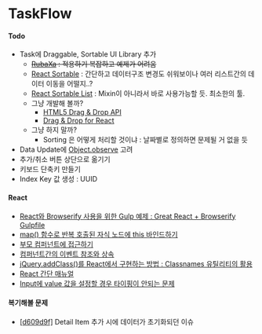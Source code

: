 # TaskFlow

#### Todo

* Task에 Draggable, Sortable UI Library 추가
    * ~~[RubaXa](https://github.com/RubaXa/Sortable) : 적용하기 복잡하고 예제가 어려움~~
    * [React Sortable](http://webcloud.se/react-sortable/) : 간단하고 데이터구조 변경도 쉬워보이나 여러 리스트간의 데이터 이동을 어떨지..?
    * [React Sortable List](https://github.com/StevenIseki/react-sortable-list) : Mixin이 아니라서 바로 사용가능할 듯. 최소한의 툴.
    * 그냥 개발해 볼까?
        * [HTML5 Drag & Drop API](http://www.w3schools.com/html/html5_draganddrop.asp)
        * [Drag & Drop for React](http://gaearon.github.io/react-dnd/)
    * 그냥 하지 말까?
        * Sorting 은 어떻게 처리할 것이냐 : 날짜별로 정의하면 문제될 거 없을 듯
* Data Update에 [Object.observe](https://developer.mozilla.org/ko/docs/Web/JavaScript/Reference/Global_Objects/Object/observe) 고려
* 추가/취소 버튼 상단으로 옮기기
* 키보드 단축키 만들기
* Index Key 값 생성 : UUID

#### React

* [React와 Browserify 사용을 위한 Gulp 예제 : Great React + Browserify Gulpfile](https://gist.github.com/mtomcal/e2ea440852e90e6d0cc5)
* [map() 함수로 반복 호출된 자식 노드에 this 바인드하기](http://stackoverflow.com/questions/27707911/add-event-handler-to-react-dom-element-dynamically)
* [부모 컴퍼넌트에 접근하기](https://facebook.github.io/react/tips/communicate-between-components.html)
* [컴퍼넌트간의 이벤트 참조와 상속](http://stackoverflow.com/questions/21054955/react-js-reference-function-in-another-component)
* [jQuery.addClass()를 React에서 구현하는 방법 : Classnames 유틸리티의 활용](https://github.com/JedWatson/classnames)
* [React 간단 매뉴얼](http://ricostacruz.com/cheatsheets/react.html)
* [Input에 value 값을 설정할 경우 타이핑이 안되는 문제](http://facebook.github.io/react/docs/forms.html#controlled-components)

#### 복기해볼 문제

* [\[d609d9f\]](https://github.com/reumia/taskflow/commit/d609d9fade3d3fa5507ba6b597f0077c86434ecd) Detail Item 추가 시에 데이터가 초기화되던 이슈